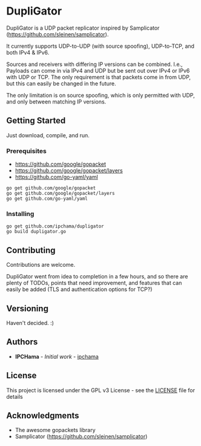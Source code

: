 # DupliGator

DupliGator is a UDP packet replicator inspired by Samplicator (https://github.com/sleinen/samplicator).

It currently supports UDP-to-UDP (with source spoofing), UDP-to-TCP, and both IPv4 & IPv6.

Sources and receivers with differing IP versions can be combined. I.e., Payloads can come in via IPv4 and UDP but be sent out over IPv4 or IPv6 with UDP or TCP. The only requirement is that packets come in from UDP, but this can easily be changed in the future.

The only limitation is on source spoofing, which is only permitted with UDP, and only between matching IP versions.


## Getting Started

Just download, compile, and run.

### Prerequisites

* https://github.com/google/gopacket
* https://github.com/google/gopacket/layers
* https://github.com/go-yaml/yaml

```
go get github.com/google/gopacket
go get github.com/google/gopacket/layers
go get github.com/go-yaml/yaml
```

### Installing

```
go get github.com/ipchama/dupligator
go build dupligator.go
```

## Contributing

Contributions are welcome.

DupliGator went from idea to completion in a few hours, and so there are plenty of TODOs, points that need improvement, and features that can easily be added (TLS and authentication options for TCP?)

## Versioning
Haven't decided. :)

## Authors

* **IPCHama** - *Initial work* - [ipchama](https://github.com/ipchama)

## License

This project is licensed under the GPL v3 License - see the [LICENSE](LICENSE) file for details

## Acknowledgments

* The awesome gopackets library
* Samplicator (https://github.com/sleinen/samplicator)


